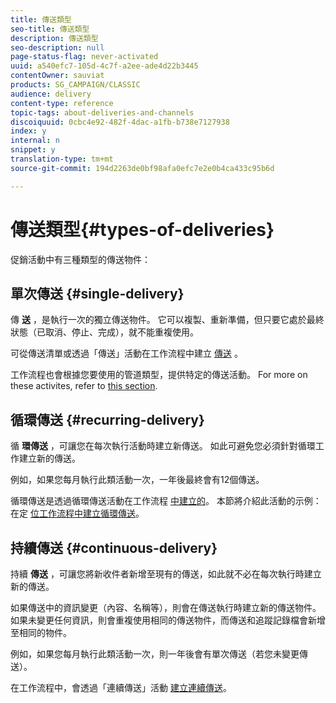 ```yaml
---
title: 傳送類型
seo-title: 傳送類型
description: 傳送類型
seo-description: null
page-status-flag: never-activated
uuid: a540efc7-105d-4c7f-a2ee-ade4d22b3445
contentOwner: sauviat
products: SG_CAMPAIGN/CLASSIC
audience: delivery
content-type: reference
topic-tags: about-deliveries-and-channels
discoiquuid: 0cbc4e92-482f-4dac-a1fb-b738e7127938
index: y
internal: n
snippet: y
translation-type: tm+mt
source-git-commit: 194d2263de0bf98afa0efc7e2e0b4ca433c95b6d

---
```



# 傳送類型{#types-of-deliveries}

促銷活動中有三種類型的傳送物件：

## 單次傳送 {#single-delivery}

傳 **送** ，是執行一次的獨立傳送物件。 它可以複製、重新準備，但只要它處於最終狀態（已取消、停止、完成），就不能重複使用。

可從傳送清單或透過「傳送」活動在工作流程中建立 [傳送](../../workflow/using/delivery.md) 。

工作流程也會根據您要使用的管道類型，提供特定的傳送活動。 For more on these activites, refer to [this section](../../workflow/using/cross-channel-deliveries.md).

## 循環傳送 {#recurring-delivery}

循 **環傳送** ，可讓您在每次執行活動時建立新傳送。 如此可避免您必須針對循環工作建立新的傳送。

例如，如果您每月執行此類活動一次，一年後最終會有12個傳送。

循環傳送是透過循環傳送活動在工作流程 [中建立的](../../workflow/using/recurring-delivery.md)。 本節將介紹此活動的示例：在定 [位工作流程中建立循環傳送](../../campaign/using/setting-up-marketing-campaigns.md#creating-a-recurring-delivery-in-a-targeting-workflow)。

## 持續傳送 {#continuous-delivery}

持續 **傳送** ，可讓您將新收件者新增至現有的傳送，如此就不必在每次執行時建立新的傳送。

如果傳送中的資訊變更（內容、名稱等），則會在傳送執行時建立新的傳送物件。 如果未變更任何資訊，則會重複使用相同的傳送物件，而傳送和追蹤記錄檔會新增至相同的物件。

例如，如果您每月執行此類活動一次，則一年後會有單次傳送（若您未變更傳送）。

在工作流程中，會透過「連續傳送」活動 [建立連續傳送](../../workflow/using/continuous-delivery.md)。
